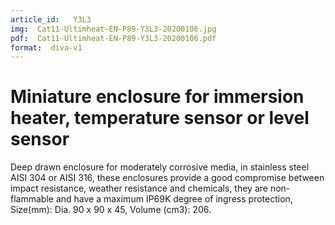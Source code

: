 ```yaml
---
article_id:   Y3L3
img:  Cat11-Ultimheat-EN-P89-Y3L3-20200106.jpg
pdf:  Cat11-Ultimheat-EN-P89-Y3L3-20200106.pdf
format:  diva-v1
---
```


# Miniature enclosure for immersion heater, temperature sensor or level sensor

Deep drawn enclosure for moderately corrosive media, in stainless steel AISI 304 or AISI 316,
these enclosures provide a good compromise between impact resistance, weather resistance and chemicals, 
they are non-flammable and have a maximum IP69K degree of ingress protection,
Size(mm): Dia. 90 x 90 x 45, Volume (cm3): 206.

